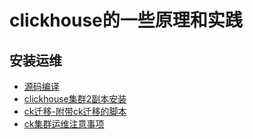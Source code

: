 # clickhouse的一些原理和实践


## 安装运维

- [源码编译](build.md)
- [clickhouse集群2副本安装](install.md)
- [ck迁移-附带ck迁移的脚本](qianyi.md)
- [ck集群运维注意事项](dev_notify.md)


